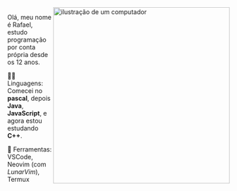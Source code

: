 <img src="https://raw.githubusercontent.com/MicaelliMedeiros/micaellimedeiros/master/image/computer-illustration.png" alt="ilustração de um computador" min-width="400px" max-width="400px" width="400px" align="right">

<p align="left"> 
  Olá, meu nome é Rafael, estudo programação por conta própria desde os 12 anos.<br>
</p>

<p align="left">
  🧑‍💻 Linguagens: Comecei no <strong>pascal</strong>, depois <strong>Java</strong>, <strong>JavaScript</strong>, e agora estou estudando <strong>C++</strong>.
</p>

<p align="left">
  💼 Ferramentas: VSCode, Neovim (com <em>LunarVim</em>), Termux
</p>
